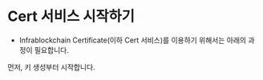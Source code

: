 # Cert 서비스 시작하기

- Infrablockchain Certificate(이하 Cert 서비스)를 이용하기 위해서는 아래의 과정이 필요합니다.

먼저, 키 생성부터 시작합니다.

